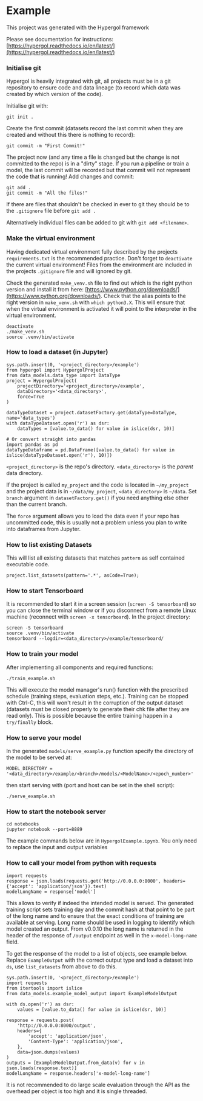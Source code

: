 # Example

This project was generated with the Hypergol framework

Please see documentation for instructions: [https://hypergol.readthedocs.io/en/latest/](https://hypergol.readthedocs.io/en/latest/)

### Initialise git

Hypergol is heavily integrated with git, all projects must be in a git repository to ensure code and data lineage (to record which data was created by which version of the code).

Initialise git with:

```git init .```

Create the first commit (datasets record the last commit when they are created and without this there is nothing to record):

```git commit -m "First Commit!"```

The project now (and any time a file is changed but the change is not committed to the repo) is in a "dirty" stage. If you run a pipeline or train a model, the last commit will be recorded but that commit will not represent the code that is running! Add changes and commit:

```
git add .
git commit -m "All the files!"
```

If there are files that shouldn't be checked in ever to git they should be to the `.gitignore` file before `git add .`

Alternatively individual files can be added to git with `git add <filename>`.

### Make the virtual environment

Having dedicated virtual environment fully described by the projects `requirements.txt` is the recommended practice. Don't forget to `deactivate` the current virtual environment! Files from the environment are included in the projects `.gitignore` file and will ignored by git.

Check the generated `make_venv.sh` file to find out which is the right python version and install it from here: [https://www.python.org/downloads/](https://www.python.org/downloads/). Check that the alias points to the right version in `make_venv.sh` with `which python3.X`. This will ensure that when the virtual environment is activated it will point to the interpreter in the virtual environment.

```
deactivate
./make_venv.sh
source .venv/bin/activate
```

### How to load a dataset (in Jupyter)

```
sys.path.insert(0, '<project_directory>/example')
from hypergol import HypergolProject
from data_models.data_type import DataType
project = HypergolProject(
    projectDirectory='<project_directory>/example',
    dataDirectory='<data_directory>',
    force=True
)

dataTypeDataset = project.datasetFactory.get(dataType=DataType, name='data_types')
with dataTypeDataset.open('r') as dsr:
    dataTypes = [value.to_data() for value in islice(dsr, 10)]

# Or convert straight into pandas
import pandas as pd
dataTypeDataframe = pd.DataFrame([value.to_data() for value in islice(dataTypeDataset.open('r'), 10)])
```

`<project_directory>` is the repo's directory.
`<data_directory>` is the *parent* data directory.

If the project is called `my_project` and the code is located in `~/my_project` and the project data is in `~/data/my_project`, `<data_directory>` is `~/data`.
Set `branch` argument in `datasetFactory.get()` if you need anything else other than the current branch.

The `force` argument allows you to load the data even if your repo has uncommitted code, this is usually not a problem unless you plan to write into dataframes from Jupyter.

### How to list existing Datasets

This will list all existing datasets that matches `pattern` as self contained executable code.

```
project.list_datasets(pattern='.*', asCode=True);
```

### How to start Tensorboard

It is recommended to start it in a screen session (`screen -S tensorboard`) so you can close the terminal window or if you disconnect from a remote Linux machine (reconnect with `screen -x tensorboard`). In the project directory:

```
screen -S tensorboard
source .venv/bin/activate
tensorboard --logdir=<data_directory>/example/tensorboard/
```

### How to train your model

After implementing all components and required functions:

```
./train_example.sh
```

This will execute the model manager's run() function with the prescribed schedule (training steps, evaluation steps, etc.). Training can be stopped with Ctrl-C, this will won't result in the corruption of the output dataset (datasets must be closed properly to generate their chk file after they are read only). This is possible because the entire training happen in a `try/finally` block.

### How to serve your model

In the generated `models/serve_example.py` function specify the directory of the model to be served at:

```
MODEL_DIRECTORY = '<data_directory>/example/<branch>/models/<ModelName>/<epoch_number>'
```

then start serving with (port and host can be set in the shell script):

```
./serve_example.sh
```

### How to start the notebook server

```
cd notebooks
jupyter notebook --port=8889
```

The example commands below are in `HypergolExample.ipynb`. You only need to replace the input and output variables

### How to call your model from python with requests

```
import requests
response = json.loads(requests.get('http://0.0.0.0:8000', headers={'accept': 'application/json'}).text)
modelLongName = response['model']
```

This allows to verify if indeed the intended model is served. The generated training script sets training day and the commit hash at that point to be part of the long name and to ensure that the exact conditions of training are available at serving. Long name should be used in logging to identify which model created an output. From v0.0.10 the long name is returned in the header of the response of `/output` endpoint as well in the `x-model-long-name` field.

To get the response of the model to a list of objects, see example below. Replace `ExampleOutput` with the correct output type and load a dataset into `ds`, use `list_datasets` from above to do this.

```
sys.path.insert(0, '<project_directory>/example')
import requests
from itertools import islice
from data_models.example_model_output import ExampleModelOutput

with ds.open('r') as dsr:
    values = [value.to_data() for value in islice(dsr, 10)]

response = requests.post(
    'http://0.0.0.0:8000/output',
    headers={
        'accept': 'application/json',
        'Content-Type': 'application/json',
    },
    data=json.dumps(values)
)
outputs = [ExampleModelOutput.from_data(v) for v in json.loads(response.text)]
modelLongName = response.headers['x-model-long-name']
```

It is not recommended to do large scale evaluation through the API as the overhead per object is too high and it is single threaded.
